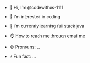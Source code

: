 - 👋 Hi, I’m @codewithus-1111
- 👀 I’m interested in coding
- 🌱 I’m currently learning full stack java
  
- 📫 How to reach me through email me
- 😄 Pronouns: ...
- ⚡ Fun fact: ...

<!---
codewithus-1111/codewithus-1111 is a ✨ special ✨ repository because its `README.md` (this file) appears on your GitHub profile.
You can click the Preview link to take a look at your changes.
--->
